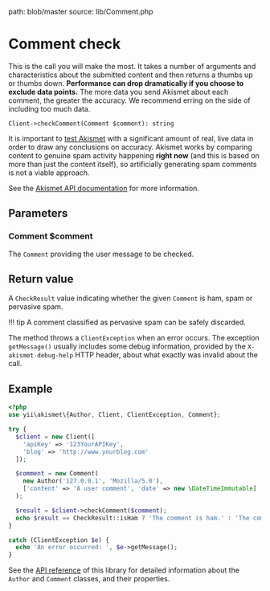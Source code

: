 path: blob/master
source: lib/Comment.php

# Comment check
This is the call you will make the most. It takes a number of arguments and characteristics about the submitted content
and then returns a thumbs up or thumbs down. **Performance can drop dramatically if you choose to exclude data points.**
The more data you send Akismet about each comment, the greater the accuracy. We recommend erring on the side of including too much data.

```
Client->checkComment(Comment $comment): string
```

It is important to [test Akismet](../advanced/testing.md) with a significant amount of real, live data in order to draw any conclusions on accuracy.
Akismet works by comparing content to genuine spam activity happening **right now** (and this is based on more than just the content itself),
so artificially generating spam comments is not a viable approach.

See the [Akismet API documentation](https://akismet.com/development/api/#comment-check) for more information.

## Parameters

### Comment **$comment**
The `Comment` providing the user message to be checked.

## Return value
A `CheckResult` value indicating whether the given `Comment` is ham, spam or pervasive spam.

!!! tip
    A comment classified as pervasive spam can be safely discarded.

The method throws a `ClientException` when an error occurs.
The exception `getMessage()` usually includes some debug information, provided by the `X-akismet-debug-help` HTTP header, about what exactly was invalid about the call.

## Example

```php
<?php
use yii\akismet\{Author, Client, ClientException, Comment};

try {
  $client = new Client([
    'apiKey' => '123YourAPIKey',
    'blog' => 'http://www.yourblog.com'
  ]);

  $comment = new Comment(
    new Author('127.0.0.1', 'Mozilla/5.0'),
    ['content' => 'A user comment', 'date' => new \DateTimeImmutable]
  );

  $result = $client->checkComment($comment);
  echo $result == CheckResult::isHam ? 'The comment is ham.' : 'The comment is spam.';
}

catch (ClientException $e) {
  echo 'An error occurred: ', $e->getMessage();
}
```

See the [API reference](https://dev.belin.io/yii2-akismet/api) of this library for detailed information about the `Author` and `Comment` classes, and their properties.
